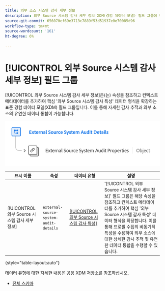 ```yaml
---
title: 외부 소스 시스템 감사 세부 정보
description: 외부 Source 시스템 감사 세부 정보 XDM(경험 데이터 모델) 필드 그룹에 대해 알아봅니다.
source-git-commit: 656070cf69e3713c7889f53d51937e0e70085d96
workflow-type: tm+mt
source-wordcount: '161'
ht-degree: 6%

---
```


# [!UICONTROL 외부 Source 시스템 감사 세부 정보] 필드 그룹

[!UICONTROL 외부 Source 시스템 감사 세부 정보]은(는) 속성을 참조하고 컨텍스트 메타데이터를 추가하여 핵심 &#39;외부 Source 시스템 감사 특성&#39; 데이터 형식을 확장하는 표준 경험 데이터 모델(XDM) 필드 그룹입니다. 이를 통해 자세한 감사 추적과 외부 소스의 유연한 데이터 통합이 가능합니다.

![외부 Source 시스템 감사 세부 정보 필드 그룹의 스키마 다이어그램입니다.](../../images/field-groups/shared/external-source-system-audit-details.png)

| 표시 이름 | 속성 | 데이터 유형 | 설명 |
| -------------------------------------------------| ---------------------------------------- | --------- | --- |
| [!UICONTROL 외부 Source 시스템 감사 세부 정보] | `external-source-system-audit-details` | [[!UICONTROL 외부 Source 시스템 감사 특성]](../../data-types/external-source-system-audit-attributes.md) | &#39;[!UICONTROL 외부 Source 시스템 감사 세부 정보]&#39; 필드 그룹은 해당 속성을 참조하고 컨텍스트 메타데이터를 추가하여 핵심 &#39;외부 Source 시스템 감사 특성&#39; 데이터 형식을 확장합니다. 이를 통해 프로필 수집의 비동기적 특성을 수용하여 외부 소스에 대한 상세한 감사 추적 및 유연한 데이터 통합을 수행할 수 있습니다. |

{style="table-layout:auto"}

데이터 유형에 대한 자세한 내용은 공용 XDM 저장소를 참조하십시오.

* [전체 스키마](https://github.com/adobe/xdm/blob/master/docs/reference/fieldgroups/shared/external-source-system-audit-details.schema.json)